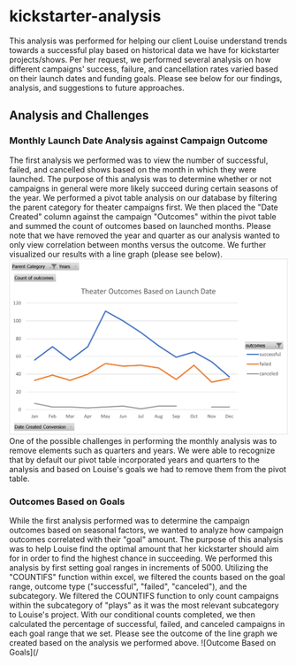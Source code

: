 # kickstarter-analysis
This analysis was performed for helping our client Louise understand trends towards a successful play based on historical data we have for kickstarter projects/shows. Per her request, we performed several analysis on how different campaigns' success, failure, and cancellation rates varied based on their launch dates and funding goals. Please see below for our findings, analysis, and suggestions to future approaches. 

## Analysis and Challenges 

### Monthly Launch Date Analysis against Campaign Outcome
The first analysis we performed was to view the number of successful, failed, and cancelled shows based on the month in which they were launched. The purpose of this analysis was to determine whether or not campaigns in general were more likely succeed during certain seasons of the year. We performed a pivot table analysis on our database by filtering the parent category for theater campaigns first. We then placed the "Date Created" column against the campaign "Outcomes" within the pivot table and summed the count of outcomes based on launched months. Please note that we have removed the year and quarter as our analysis wanted to only view correlation between months versus the outcome. We further visualized our results with a line graph (please see below). 
![Outcome based on Month Created](/Theater_Outcomes_vs_Launch.png)
One of the possible challenges in performing the monthly analysis was to remove elements such as quarters and years. We were able to recognize that by default our pivot table incorporated years and quarters to the analysis and based on Louise's goals we had to remove them from the pivot table. 

### Outcomes Based on Goals
While the first analysis performed was to determine the campaign outcomes based on seasonal factors, we wanted to analyze how campaign outcomes correlated with their "goal" amount. The purpose of this analysis was to help Louise find the optimal amount that her kickstarter should aim for in order to find the highest chance in succeeding. We performed this analysis by first setting goal ranges in increments of 5000. Utilizing the "COUNTIFS" function within excel, we filtered the counts based on the goal range, outcome type ("successful", "failed", "canceled"), and the subcategory. We filtered the COUNTIFS function to only count campaigns within the subcategory of "plays" as it was the most relevant subcategory to Louise's project. With our conditional counts completed, we then calculated the percentage of successful, failed, and canceled campaigns in each goal range that we set. Please see the outcome of the line graph we created based on the analysis we performed above. 
![Outcome Based on Goals](/
